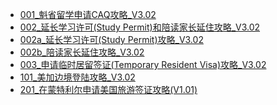 <ul>
<li><a href = "../001_CAQ_V3.02/001_CAQ_V3.02.htm">001_魁省留学申请CAQ攻略_V3.02</a></li>
<li><a href = "../002_SP_VR_V3.02/002_SP_VR_V3.02.htm" target="_blank">002_延长学习许可(Study Permit)和陪读家长延住攻略_V3.02</a></li>
<li><a href = "../002a_SP_V3.02/002a_SP_V3.02.htm" target="_blank">002a_延长学习许可(Study Permit)攻略_V3.02</a></li>
<li><a href = "../002b_VR_V3.02/002b_VR_V3.02.htm" target="_blank">002b_陪读家长延住攻略_V3.02</a></li>
<li><a href = "../003_SV_V3.02/003_SV_V3.02.htm" target="_blank">003_申请临时居留签证(Temporary Resident Visa)攻略_V3.02</a></li>
<li><a href = "../101_Landing_V3.02/101_Landing_V3.02.htm" target="_blank">101_美加边境登陆攻略_V3.02</a></li>
<li><a href = "../201_USV_V1.01/201_USV_V1.01.htm" target="_blank">201_在蒙特利尔申请美国旅游签证攻略(V1.01)</a></li>
</ul>
